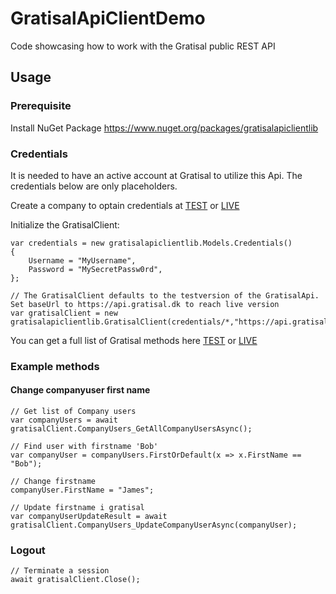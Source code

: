 # GratisalApiClientDemo
Code showcasing how to work with the Gratisal public REST API

## Usage
### Prerequisite
Install NuGet Package
https://www.nuget.org/packages/gratisalapiclientlib

### Credentials
It is needed to have an active account at Gratisal to utilize this Api. The credentials below are only placeholders.

Create a company to optain credentials at [TEST](https://gratisaltest.dk/signup/) or [LIVE](https://app.gratisal.dk/signup/)

Initialize the GratisalClient:
```
var credentials = new gratisalapiclientlib.Models.Credentials()
{
    Username = "MyUsername",
    Password = "MySecretPassw0rd",            
};

// The GratisalClient defaults to the testversion of the GratisalApi. Set baseUrl to https://api.gratisal.dk to reach live version
var gratisalClient = new gratisalapiclientlib.GratisalClient(credentials/*,"https://api.gratisal.dk"*/);
```

You can get a full list of Gratisal methods here [TEST](https://api.gratisaltest.dk/swagger/ui/index) or [LIVE](https://api.gratisal.dk/swagger/ui/index)

### Example methods
#### Change companyuser first name
```
// Get list of Company users
var companyUsers = await gratisalClient.CompanyUsers_GetAllCompanyUsersAsync();

// Find user with firstname 'Bob'
var companyUser = companyUsers.FirstOrDefault(x => x.FirstName == "Bob");

// Change firstname
companyUser.FirstName = "James";

// Update firstname i gratisal
var companyUserUpdateResult = await gratisalClient.CompanyUsers_UpdateCompanyUserAsync(companyUser);
```
### Logout
```
// Terminate a session
await gratisalClient.Close();
```
